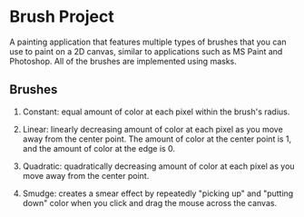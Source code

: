 # Brush Project

A painting application that features multiple types of brushes that you can use to paint on a 2D canvas, similar to applications such as MS Paint and Photoshop. All of the brushes are implemented using masks.

## Brushes
1. Constant: equal amount of color at each pixel within the brush's radius.

2. Linear: linearly decreasing amount of color at each pixel as you move away from the center point. The amount of color at the center point is 1, and the amount of color at the edge is 0. 

3. Quadratic: quadratically decreasing amount of color at each pixel as you move away from the center point.

4. Smudge: creates a smear effect by repeatedly "picking up" and "putting down" color when you click and drag the mouse across the canvas.

